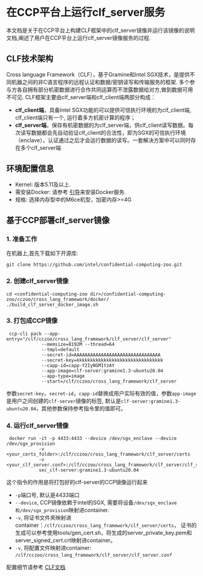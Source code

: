 # 在CCP平台上运行clf_server服务
本文档是关于在CCP平台上构建CLF框架中的clf_server镜像并运行该镜像的说明文档,阐述了用户在CCP平台上运行clf_server镜像服务的过程.

## CLF技术架构
Cross language Framework（CLF），基于Gramine和Intel SGX技术，是提供不同机器之间的非C语言程序的远程认证和数据/密钥读写和传输服务的框架. 多个参与方各自拥有部分机密数据进行合作共同运算而不泄露数据给对方,做到数据可用不可见. CLF框架主要由clf_server端和clf_client端两部分构成：
- **clf_client端**，具备Intel SGX功能的可以提供可信执行环境的为clf_client端, clf_client端只有一个, 运行着多方机密计算的程序；
- **clf_server端**，保存有机密数据的为clf_server端，供clf_client读写数据。每次读写数据都会先自动验证clf_client的合法性，即为SGX的可信执行环境（enclave），认证通过之后才会运行数据的读写。一套解决方案中可以同时存在多个clf_server端

## 环境配置信息
- Kernel: 版本5.11及以上.
- 需安装Docker: 请参考 [引导](https://docs.docker.com/engine/install/ubuntu/#install-using-the-convenience-script)来安装Docker服务.
- 规格: 选择内存型中的M6ce机型，加密内存>=4G

## 基于CCP部署clf_server镜像
### 1. 准备工作
在机器上,首先下载如下开源库:
```
git clone https://github.com/intel/confidential-computing-zoo.git
```

### 2. 创建clf_server镜像
 ```
 cd <confidential-computing-zoo dir>/confidential-computing-zoo/cczoo/cross_lang_framework/docker/
 ./build_clf_server_docker_image.sh
 ```

### 3. 打包成CCP镜像
```
 ccp-cli pack --app-entry="/clf/cczoo/cross_lang_framework/clf_server/clf_server"
             --memsize=8192M --thread=64
             --tmpl=default
             --secret-id=AAAAAAAAAAAAAAAAAAAAAAAAAAAAAAAA
             --secret-key=kkkkkkkkkkkkkkkkkkkkkkkkkkkkkkkk
             --capp-id=capp-Y2IyNGM1YzAt
             --app-image=clf-server:gramine1.3-ubuntu20.04
             --app-type=image
             --start=/clf/cczoo/cross_lang_framework/clf_server
 ```
参数`secret-key`，`secret-id`，`capp-id`替换成用户实际有效的值，参数`app-image`是用户之间创建的`clf-server`镜像的标签, 默认是`clf-server:gramine1.3-ubuntu20.04`，其他参数保持参考指令里的值即可。

 ### 4. 运行clf_server镜像
 ```
  docker run -it -p 4433:4433 --device /dev/sgx_enclave --device /dev/sgx_provision
             -v <your_certs_folder>:/clf/cczoo/cross_lang_framework/clf_server/certs
             -v <your_clf_server.conf>:/clf/cczoo/cross_lang_framework/clf_server/clf_server.conf
             sec_clf-server:gramine1.3-ubuntu20.04
 ```
 这个指令的作用是将打包好的clf-server的CCP镜像运行起来
 
- `-p`端口号, 默认是4433端口
- `--device`, CCP镜像依赖于intel的SGX, 需要将设备`/dev/sgx_enclave和/dev/sgx_provision`映射进container.
- `-v`, 将证书文件夹映射进container：`/clf/cczoo/cross_lang_framework/clf_server/certs`， 证书的生成可以参考使用tools/gen_cert.sh，将生成的server_private_key.pem和server_signed_cert.crt映射进container。
- `-v`, 将配置文件映射进container: `/clf/cczoo/cross_lang_framework/clf_server/clf_server.conf`

配置细节请参考 [CLF文档](https://github.com/intel/confidential-computing-zoo/blob/main/cczoo/cross_lang_framework/README.md)
